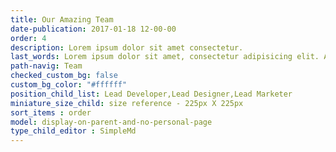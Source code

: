 ```yaml
---
title: Our Amazing Team
date-publication: 2017-01-18 12-00-00
order: 4
description: Lorem ipsum dolor sit amet consectetur.
last_words: Lorem ipsum dolor sit amet, consectetur adipisicing elit. Aut eaque, laboriosam veritatis, quos non quis ad perspiciatis, totam corporis ea, alias ut unde.
path-navig: Team
checked_custom_bg: false
custom_bg_color: "#ffffff"
position_child_list: Lead Developer,Lead Designer,Lead Marketer
miniature_size_child: size reference - 225px X 225px
sort_items : order
model: display-on-parent-and-no-personal-page
type_child_editor : SimpleMd
---
```


